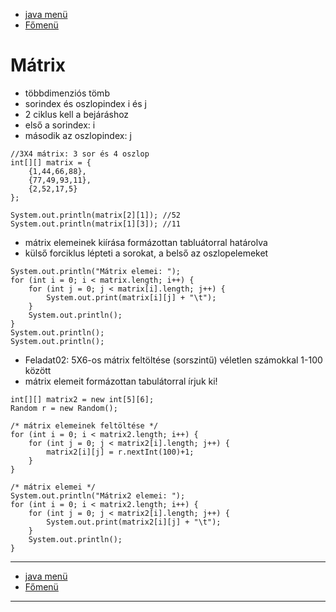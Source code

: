 - [java menü](../../java.md)
- [Főmenü](../../../README.md)

# Mátrix

- többdimenziós tömb
- sorindex és oszlopindex i és j
- 2 ciklus kell a bejáráshoz
- első a sorindex: i
- második az oszlopindex: j

```
//3X4 mátrix: 3 sor és 4 oszlop
int[][] matrix = {
	{1,44,66,88},
	{77,49,93,11},
	{2,52,17,5}
};

System.out.println(matrix[2][1]); //52
System.out.println(matrix[1][3]); //11
```

- mátrix elemeinek kiírása formázottan tabluátorral határolva
- külső forciklus lépteti a sorokat, a belső az oszlopelemeket

```
System.out.println("Mátrix elemei: ");
for (int i = 0; i < matrix.length; i++) {
	for (int j = 0; j < matrix[i].length; j++) {
		System.out.print(matrix[i][j] + "\t");
	}
	System.out.println();
}
System.out.println();
System.out.println();
```

- Feladat02: 5X6-os mátrix feltöltése (sorszintű) véletlen számokkal 1-100 között 
- mátrix elemeit formázottan tabulátorral írjuk ki!

```
int[][] matrix2 = new int[5][6];
Random r = new Random();
		
/* mátrix elemeinek feltöltése */
for (int i = 0; i < matrix2.length; i++) {
	for (int j = 0; j < matrix2[i].length; j++) {
		matrix2[i][j] = r.nextInt(100)+1;
	}
}

/* mátrix elemei */
System.out.println("Mátrix2 elemei: ");
for (int i = 0; i < matrix2.length; i++) {
	for (int j = 0; j < matrix2[i].length; j++) {
		System.out.print(matrix2[i][j] + "\t");
	}
	System.out.println();
}
```

---

- [java menü](../../java.md)
- [Főmenü](../../../README.md)

---
